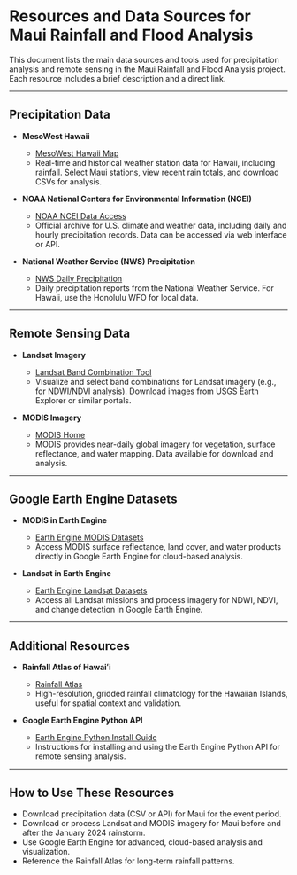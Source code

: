 # Resources and Data Sources for Maui Rainfall and Flood Analysis

This document lists the main data sources and tools used for precipitation analysis and remote sensing in the Maui Rainfall and Flood Analysis project. Each resource includes a brief description and a direct link.

---

## Precipitation Data

- **MesoWest Hawaii**
  - [MesoWest Hawaii Map](https://mesowest.utah.edu/cgi-bin/droman/mesomap.cgi?state=HI&rawsflag=3)
  - Real-time and historical weather station data for Hawaii, including rainfall. Select Maui stations, view recent rain totals, and download CSVs for analysis.

- **NOAA National Centers for Environmental Information (NCEI)**
  - [NOAA NCEI Data Access](https://www.ncei.noaa.gov/access)
  - Official archive for U.S. climate and weather data, including daily and hourly precipitation records. Data can be accessed via web interface or API.

- **National Weather Service (NWS) Precipitation**
  - [NWS Daily Precipitation](https://www.weather.gov/marfc/DailyPrecipitation)
  - Daily precipitation reports from the National Weather Service. For Hawaii, use the Honolulu WFO for local data.

---

## Remote Sensing Data

- **Landsat Imagery**
  - [Landsat Band Combination Tool](https://landsat.gsfc.nasa.gov/apps/bandcombination/)
  - Visualize and select band combinations for Landsat imagery (e.g., for NDWI/NDVI analysis). Download images from USGS Earth Explorer or similar portals.

- **MODIS Imagery**
  - [MODIS Home](https://modis.gsfc.nasa.gov)
  - MODIS provides near-daily global imagery for vegetation, surface reflectance, and water mapping. Data available for download and analysis.

---

## Google Earth Engine Datasets

- **MODIS in Earth Engine**
  - [Earth Engine MODIS Datasets](https://developers.google.com/earth-engine/datasets/catalog/modis)
  - Access MODIS surface reflectance, land cover, and water products directly in Google Earth Engine for cloud-based analysis.

- **Landsat in Earth Engine**
  - [Earth Engine Landsat Datasets](https://developers.google.com/earth-engine/datasets/catalog/landsat)
  - Access all Landsat missions and process imagery for NDWI, NDVI, and change detection in Google Earth Engine.

---

## Additional Resources

- **Rainfall Atlas of Hawaiʻi**
  - [Rainfall Atlas](https://www.hawaii.edu/climate-data-portal/rainfall-atlas/)
  - High-resolution, gridded rainfall climatology for the Hawaiian Islands, useful for spatial context and validation.

- **Google Earth Engine Python API**
  - [Earth Engine Python Install Guide](https://developers.google.com/earth-engine/python_install)
  - Instructions for installing and using the Earth Engine Python API for remote sensing analysis.

---

## How to Use These Resources

- Download precipitation data (CSV or API) for Maui for the event period.
- Download or process Landsat and MODIS imagery for Maui before and after the January 2024 rainstorm.
- Use Google Earth Engine for advanced, cloud-based analysis and visualization.
- Reference the Rainfall Atlas for long-term rainfall patterns.